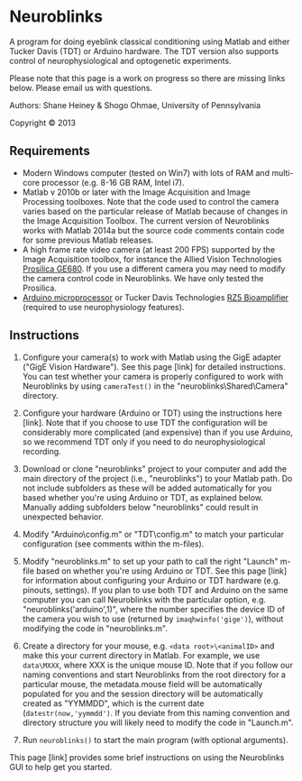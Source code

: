 Neuroblinks 
===========

A program for doing eyeblink classical conditioning using Matlab and either Tucker Davis (TDT) or Arduino hardware. The TDT version also supports control of neurophysiological and optogenetic experiments. 

Please note that this page is a work on progress so there are missing links below. Please email us with questions. 

Authors: Shane Heiney & Shogo Ohmae, University of Pennsylvania

Copyright &copy; 2013


Requirements
------------

* Modern Windows computer (tested on Win7) with lots of RAM and multi-core processor (e.g. 8-16 GB RAM, Intel i7).
* Matlab v 2010b or later with the Image Acquisition and Image Processing toolboxes. Note that the code used to control the camera varies based on the particular release of Matlab because of changes in the Image Acquisition Toolbox. The current version of Neuroblinks works with Matlab 2014a but the source code comments contain code for some previous Matlab releases. 
* A high frame rate video camera (at least 200 FPS) supported by the Image Acquisition toolbox, for instance the Allied Vision Technologies [Prosilica GE680](http://www.alliedvisiontec.com/us/products/cameras/gigabit-ethernet/prosilica-ge/ge680.html). If you use a different camera you may need to modify the camera control code in Neuroblinks. We have only tested the Prosilica. 
* [Arduino microprocessor](http://arduino.cc/en/Main/arduinoBoardDue) or Tucker Davis Technologies [RZ5 Bioamplifier](http://www.tdt.com/rz5d-base-processor.html) (required to use neurophysiology features).


Instructions
------------

1. Configure your camera(s) to work with Matlab using the GigE adapter ("GigE Vision Hardware"). See this page [link] for detailed instructions. You can test whether your camera is properly configured to work with Neuroblinks by using `cameraTest()` in the "neuroblinks\Shared\Camera" directory. 

2. Configure your hardware (Arduino or TDT) using the instructions here [link]. Note that if you choose to use TDT the configuration will be considerably more complicated (and expensive) than if you use Arduino, so we recommend TDT only if you need to do neurophysiological recording. 

3. Download or clone "neuroblinks" project to your computer and add the main directory of the project (i.e., "neuroblinks") to your Matlab path. Do not include subfolders as these will be added automatically for you based whether you're using Arduino or TDT, as explained below. Manually adding subfolders below "neuroblinks" could result in unexpected behavior. 

4. Modify "Arduino\config.m" or "TDT\config.m" to match your particular configuration (see comments within the m-files).

5. Modify "neuroblinks.m" to set up your path to call the right "Launch" m-file based on whether you're using Arduino or TDT. See this page [link] for information about configuring your Arduino or TDT hardware (e.g. pinouts, settings). If you plan to use both TDT and Arduino on the same computer you can call Neuroblinks with the particular option, e.g. "neuroblinks('arduino',1)", where the number specifies the device ID of the camera you wish to use (returned by `imaqhwinfo('gige')`),  without modifying the code in "neuroblinks.m". 

6. Create a directory for your mouse, e.g. `<data root>\<animalID>` and make this your current directory in Matlab. For example, we use `data\MXXX`, where XXX is the unique mouse ID. Note that if you follow our naming conventions and start Neuroblinks from the root directory for a particular mouse, the metadata.mouse field will be automatically populated for you and the session directory will be automatically created as "YYMMDD", which is the current date (`datestr(now,'yymmdd')`. If you deviate from this naming convention and directory structure you will likely need to modify the code in "Launch.m". 

7. Run `neuroblinks()` to start the main program (with optional arguments).

This page [link] provides some brief instructions on using the Neuroblinks GUI to help get you started. 

